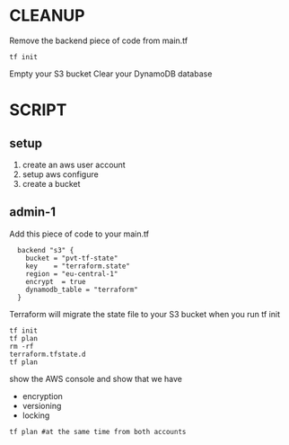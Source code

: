 # CLEANUP 
Remove the backend piece of code from main.tf
```
tf init
```

Empty your S3 bucket
Clear your DynamoDB database
# SCRIPT 
## setup
1. create an aws user account
2. setup aws configure
3. create a bucket

## admin-1 
Add this piece of code to your main.tf
```
  backend "s3" {
    bucket = "pvt-tf-state"
    key    = "terraform.state"
    region = "eu-central-1"
    encrypt  = true
    dynamodb_table = "terraform"
  }
```
Terraform will migrate the state file to your S3 bucket when you run tf init
```
tf init
tf plan
rm -rf 
terraform.tfstate.d
tf plan
```
show the AWS console and show that we have
- encryption
- versioning
- locking
```
tf plan #at the same time from both accounts
```
